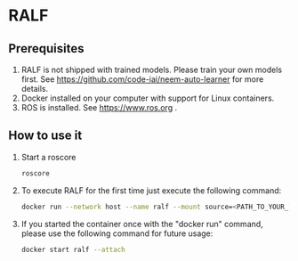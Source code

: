 # RALF

## Prerequisites

1. RALF is not shipped with trained models. Please train your own models first.
See https://github.com/code-iai/neem-auto-learner for more details.
2. Docker installed on your computer with support for Linux containers.
3. ROS is installed. See https://www.ros.org .

## How to use it
1. Start a roscore 
    ```bash
   roscore
   ```
2. To execute RALF for the first time just execute the following command: 
   ```bash
   docker run --network host --name ralf --mount source=<PATH_TO_YOUR_TRAINED_MODELS>,target=/app/models --env ROS_HOSTNAME=<ROS_CORE_IP> --env ROS_IP=<ROS_CORE_IP> codeiai/ralf:1.0.1
   ```   
3. If you started the container once with the "docker run" command, please use the following command for future usage: 
    ```bash
    docker start ralf --attach
    ```    



